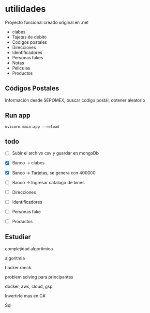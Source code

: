 # utilidades

Proyecto funcional creado original en .net
- clabes 
- Tajetas de debito
- Codigos postales
- Direcciones
- Identificadores
- Personas fakes
- Notas
- Peliculas
- Productos

##  Códigos Postales
Información desde SEPOMEX, buscar codigo postal, obtener aleatorio

## Run app

```
uvicorn main:app --reload
```

## todo
- [ ] Subir el archivo csv y guardar en mongoDb
- [x] Banco -> clabes
- [x] Banco -> Tarjetas, se genera con 400000
- [ ] Banco -> Ingresar catalogo de bines
- [ ] Direcciones
- [ ] Identificadores
- [ ] Personas fake
- [ ] Productos


## Estudiar
complejidad algoritmica

algoritmia

hacker ranck

problem solving para principantes

docker, aws, cloud, gsp

Invertirle mas en C#

Sql